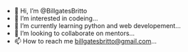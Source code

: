 - 👋 Hi, I’m @BillgatesBritto
- 👀 I’m interested in codeing...
- 🌱 I’m currently learning python and web developement...
- 💞️ I’m looking to collaborate on mentors...
- 📫 How to reach me billgatesbritto@gmail.com...

<!---
BillgatesBritto/BillgatesBritto is a ✨ special ✨ repository because its `README.md` (this file) appears on your GitHub profile.
You can click the Preview link to take a look at your changes.
--->
